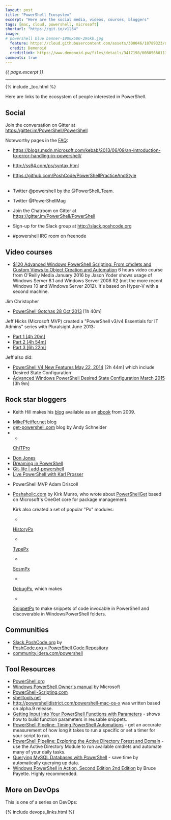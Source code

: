 ```yaml
---
layout: post
title: "PowerShell Ecosystem"
excerpt: "Here are the social media, videos, courses, bloggers"
tags: [mac, cloud, powershell, microsoft]
shorturl: "https://git.io/v1l34"
image:
# powershell blue banner-1900x500-296kb.jpg
  feature: https://cloud.githubusercontent.com/assets/300046/18789323/d2ff6614-8167-11e6-94b5-f37637e01d9c.jpg
  credit: Demonoid
  creditlink: https://www.demonoid.pw/files/details/3417198/008056601136/
comments: true
---
```

<i>{{ page.excerpt }}</i>
<hr />
{% include _toc.html %}

Here are links to the ecosystem of people interested in PowerShell.

## Social #

Join the conversation on Gitter at <br />
<a target="_blank" href="https://gitter.im/PowerShell/PowerShell">
https://gitter.im/PowerShell/PowerShell</a>

Noteworthy pages in the <a target="_blank" href="https://github.com/PowerShell/PowerShell/blob/master/docs/FAQ.md">
FAQ</a>:

   * https://blogs.msdn.microsoft.com/kebab/2013/06/09/an-introduction-to-error-handling-in-powershell/
   * http://ss64.com/ps/syntax.html
   * https://github.com/PoshCode/PowerShellPracticeAndStyle
   <br /><br />

* Twitter @powershell by the @PowerShell_Team.

* Twitter @PowerShellMag

* Join the  Chatroom on Gitter at<br /> 
   <a target="_blank" href="https://gitter.im/PowerShell/PowerShell?utm_source=badge&utm_medium=badge&utm_campaign=pr-badge&utm_content=badge">
   https://gitter.im/PowerShell/PowerShell</a>

* Sign-up for the Slack group at 
   <a target="_blank" href="http://slack.poshcode.org/">
   http://slack.poshcode.org</a>

* \#powershell IRC room on freenode


## Video courses #

* <a target="_blank" href="http://shop.oreilly.com/product/0636920045823.do">
   $120 Advanced Windows PowerShell Scripting: From cmdlets and Custom Views to Object Creation and Automation</a>
   6 hours video course from O'Reilly Media
   January 2016
   by Jason Yoder
   shows usage of Windows Server 8.1 and Windows Server 2008 R2 
   (not the more recent Windows 10 and Windows Server 2012).
   It's based on Hyper-V with a second machine.

Jim Christopher

* <a target="_blank" href="https://app.pluralsight.com/library/courses/powershell-gotchas/table-of-contents">
    PowerShell Gotchas 28 Oct 2013</a> [1h 40m]

Jeff Hicks (Microsoft MVP) 
created a "PowerShell v3/v4 Essentials for IT Admins" series with Pluralsight June 2013:

* <a target="_blank" href="https://app.pluralsight.com/library/courses/powershell-v3-essentials-it-pt1/table-of-contents">
    Part 1 [4h 20m]</a>

* <a target="_blank" href="https://app.pluralsight.com/library/courses/powershell-v3-essentials-it-pt2/table-of-contents">
    Part 2 [4h 54m]</a>

* <a target="_blank" href="https://app.pluralsight.com/library/courses/powershell-v3-essentials-it-pt3/table-of-contents">
    Part 3 [6h 22m]</a>

Jeff also did:

* <a target="_blank" href="https://app.pluralsight.com/library/courses/powershell-v4-new-features/table-of-contents">
   PowerShell V4 New Features May 22, 2014</a> [2h 44m]
   which include Desired State Configuration

* <a target="_blank" href="https://app.pluralsight.com/library/courses/advanced-powershell-dsc/table-of-contents">
   Advanced Windows PowerShell Desired State Configuration  March 2015</a>
   [3h 9m]


## Rock star bloggers #

* Keith Hill makes his
  <a target="_blank" href="https://rkeithhill.wordpress.com/">
  blog</a> available as an
  <a target="_blank" href="https://rkeithhill.wordpress.com/2009/03/08/effective-windows-powershell-the-free-ebook/">
  ebook</a> from 2009.

* <a target="_blank" href="http://mikepfeiffer.net/">
    MikePfeiffer.net</a> blog

* <a target="_blank" href="http://get-powershell.com/">
    get-powershell.com</a> blog by Andy Schneider     

* * <a target="_blank" href="https://blogs.technet.microsoft.com/chitpro-de/2008/02/28/free-windows-powershell-workbook-server-administration/">
   ChITPro</a>

* <a target="_blank" href="http://community.idera.com/powershell/powershell_com_featured_blogs/b/donjones">
   Don Jones</a>

* <a target="_blank" href="http://community.idera.com/powershell/powershell_com_featured_blogs/b/tobias">
   Dreaming in PowerShell</a>

* <a target="_blank" href="http://community.idera.com/powershell/powershell_com_featured_blogs/b/aleksandar">
   Git-life | add-powershell</a>

* <a target="_blank" href="http://community.idera.com/powershell/powershell_com_featured_blogs/b/karl-prosser">
   Live PowerShell with Karl Prosser</a>

* PowerShell MVP Adam Driscoll 

* <a target="_blank" href="https://poshoholic.com/page/">
   Poshaholic.com</a>
   by Kirk Munro, who wrote about 
   <a target="_blank" href="https://blogs.msdn.microsoft.com/mvpawardprogram/2014/10/06/package-management-for-powershell-modules-with-powershellget/">
   PowerShellGet</a> based on Microsoft's OneGet core for package management.

   Kirk also created a set of popular "Px" modules:

   * <a target="_blank" href="https://github.com/KirkMunro/HistoryPx">
   HistoryPx</a>
   * <a target="_blank" href="https://github.com/KirkMunro/TypePx">
   TypePx</a>
   * <a target="_blank" href="https://github.com/KirkMunro/ScsmPx">
   ScsmPx</a>
   * <a target="_blank" href="https://github.com/KirkMunro/DebugPx">
   DebugPx</a>, which makes
   * <a target="_blank" href="https://github.com/KirkMunro/SnippetPx">
   SnippetPx</a> to make snippets of code invocable in PowerShell
   and discoverable in WindowsPowerShell folders.

## Communities 

* <a target="_blank" href="http://slack.poshcode.org/">
   Slack.PoshCode.org</a> by<br />
   <a target="_blank" href="http://poshcode.org/">
    PoshCode.org = PowerShell Code Repository</a>

* <a target="_blank" href="http://community.idera.com/powershell/">
   community.idera.com/powershell</a>


## Tool Resources #

* <a target="_blank" href="https://powershell.org/">
   PowerShell.org</a>

* <a target="_blank" href="https://technet.microsoft.com/en-us/library/ee221100.aspx">
   Windows PowerShell Owner's manual</a> by Microsoft

* <a target="_blank" href="http://www.powershell-scripting.com/">
   PowerShell-Scripting.com</a>

* <a target="_blank" href="http://www.shelltools.net/">
   shelltools.net</a>

* <a target="_blank" href="http://powershelldistrict.com/powershell-mac-os-x/">
   http://powershelldistrict.com/powershell-mac-os-x</a>
   was written based on alpha.9 release.

* <a target="_blank" href="https://mcpmag.com/articles/2016/04/07/powershell-functions-with-parameters.aspx">
   Getting Input into Your PowerShell Functions with Parameters</a>
   - shows how to build function parameters in reusable snippets.

* <a target="_blank" href="https://mcpmag.com/articles/2016/03/31/timing-powershell-automations.aspx">
   PowerShell Pipeline: Timing PowerShell Automations</a>
   - get an accurate measurement of how long it takes to 
   run a specific or set a timer for your script to run.

* <a target="_blank" href="https://mcpmag.com/articles/2016/03/24/active-directory-forest-and-domain.aspx">
   PowerShell Pipeline: Exploring the Active Directory Forest and Domain</a>
   - use the Active Directory Module to run 
   available cmdlets and automate many of your daily tasks.

* <a target="_blank" href="https://mcpmag.com/articles/2016/03/02/querying-mysql-databases.aspx/">
   Querying MySQL Databases with PowerShell</a>
   - save time by automatically querying up data.

* <a target="_blank" href="https://www.amazon.com/Windows-PowerShell-Action-Second-Payette/dp/1935182137/">
   Windows PowerShell in Action, Second Edition 2nd Edition</a>
   by Bruce Payette.
   Highly recommended.



## More on DevOps #

This is one of a series on DevOps:

{% include devops_links.html %}
